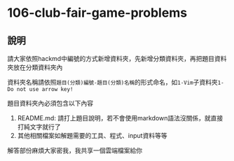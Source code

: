 # 106-club-fair-game-problems

## 說明
請大家依照hackmd中編號的方式新增資料夾，先新增分類資料夾，再把題目資料夾放在分類資料夾內

資料夾名稱請依照`題目(分類)編號-題目(分類)名稱`的形式命名，如`1-Vim`子資料夾`1-Do not use arrow key!`

題目資料夾內必須包含以下內容

1. README.md: 請打上題目說明，若不會使用markdown語法沒關係，就直接打純文字就行了
2. 其他相關檔案如解題需要的工具、程式、input資料等等

解答部份麻煩大家密我，我共享一個雲端檔案給你
